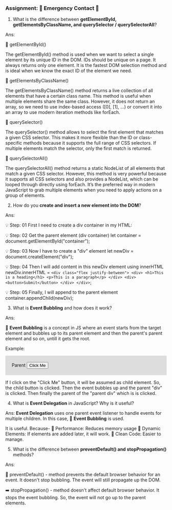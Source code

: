 ### Assignment: 🚦 Emergency Contact 🚦

1. What is the difference between **getElementById, getElementsByClassName, and querySelector / querySelectorAll**?

Ans:

🚀 getElementById()

The getElementById() method is used when we want to select a single element by its unique ID in the DOM. IDs should be unique on a page. It always returns only one element. It is the fastest DOM selection method and is ideal when we know the exact ID of the element we need.

🚀 getElementsByClassName()

The getElementsByClassName() method returns a live collection of all elements that have a certain class name. This method is useful when multiple elements share the same class. However, it does not return an array, so we need to use index-based access ([0], [1], ...) or convert it into an array to use modern iteration methods like forEach. 

🚀 querySelector()

The querySelector() method allows to select the first element that matches a given CSS selector. This makes it more flexible than the ID or class-specific methods because it supports the full range of CSS selectors. If multiple elements match the selector, only the first match is returned.

🚀 querySelectorAll()

The querySelectorAll() method returns a static NodeList of all elements that match a given CSS selector. However, this method is very powerful because it supports all CSS selectors and also provides a NodeList, which can be looped through directly using forEach. It’s the preferred way in modern JavaScript to grab multiple elements when you need to apply actions on a group of elements.


2. How do you **create and insert a new element into the DOM**?

Ans: 

💡 Step: 01
First I need to create a div container in my HTML:
<div id="container"></div>

💡 Step: 02
Get the parent element (div container)
let container = document.getElementById("container");

💡 Step: 03
Now I have to create a "div" element
let newDiv = document.createElement("div"); 

💡 Step: 04
Then I will add content in this newDiv element using innerHTML
newDiv.innerHTML = `
            <div class="flex justify-between">
                <div>
                    <h1>This is a heading</h1>
                    <p>This is a paragraph</p>
                </div>
                <div>
                    <button>Submit</button>
                </div>
            </div>
            `;

💡 Step: 05
Finally, I will append to the parent element
container.appendChild(newDiv);


3. What is **Event Bubbling** and how does it work?

Ans:

🎈 **Event Bubbling** is a concept in JS where an event starts from the target element and bubbles up to its parent element and then the parent's parent element and so on, untill it gets the root.

Example: 

<div id="parent" style="padding:20px; background:#ddd;">
  Parent
  <button id="child">Click Me</button>
</div>

If I click on the "Click Me" button, it will be assumed as child element. So, the child button is clicked. Then the event bubbles up and the parent "div" is clicked. Then finally the parent of the "parent div" which is <body></body> is clicked.


4. What is **Event Delegation** in JavaScript? Why is it useful?

Ans: **Event Delegation** uses one parent event listener to handle events for multiple children. In this case, 🎈 **Event Bubbling** is used.

It is useful. Because-
🚩 Performance: Reduces memory usage
🚩 Dynamic Elements: If elements are added later, it will work.
🚩 Clean Code: Easier to manage. 



5. What is the difference between **preventDefault() and stopPropagation()** methods?

Ans: 

🎢 preventDefault() - method prevents the default browser behavior for an event. It doesn't stop bubbling. The event will still propagate up the DOM.

➡️ stopPropagation() - method doesn't affect default browser behavior. It stops the event bubbling. So, the event will not go up to the parent elements.